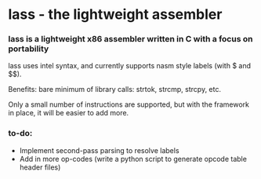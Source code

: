 # lass - the lightweight assembler

### lass is a lightweight x86 assembler written in C with a focus on portability

lass uses intel syntax, and currently supports nasm style labels (with $ and $$). 

Benefits: bare minimum of library calls: strtok, strcmp, strcpy, etc.

Only a small number of instructions are supported, but with the framework in place, it will be easier to add more.

### to-do:
* Implement second-pass parsing to resolve labels
* Add in more op-codes (write a python script to generate opcode table header files)
